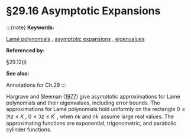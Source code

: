 # §29.16 Asymptotic Expansions

:::{note}
**Keywords:**

[Lamé polynomials](http://dlmf.nist.gov/search/search?q=Lam%C3%A9%20polynomials) , [asymptotic expansions](http://dlmf.nist.gov/search/search?q=asymptotic%20expansions) , [eigenvalues](http://dlmf.nist.gov/search/search?q=eigenvalues)

**Referenced by:**

§29.12(i)

**See also:**

Annotations for Ch.29
:::

Hargrave and Sleeman ([1977](./bib/H.html#bib1049 "Lamé polynomials of large order")) give asymptotic approximations for Lamé polynomials and their eigenvalues, including error bounds. The approximations for Lamé polynomials hold uniformly on the rectangle $0\leq\Re z\leq K$ , $0\leq\Im z\leq{K^{\prime}}$ , when $nk$ and $nk^{\prime}$ assume large real values. The approximating functions are exponential, trigonometric, and parabolic cylinder functions.
